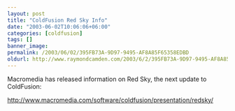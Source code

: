 ```yaml
---
layout: post
title: "ColdFusion Red Sky Info"
date: "2003-06-02T10:06:06+06:00"
categories: [coldfusion]
tags: []
banner_image: 
permalink: /2003/06/02/395FB73A-9D97-9495-AF8A85F65358EDBD
oldurl: http://www.raymondcamden.com/2003/6/2/395FB73A-9D97-9495-AF8A85F65358EDBD
---
```


Macromedia has released information on Red Sky, the next update to ColdFusion:

<a href="http://www.macromedia.com/software/coldfusion/presentation/redsky/">http://www.macromedia.com/software/coldfusion/presentation/redsky/</a>